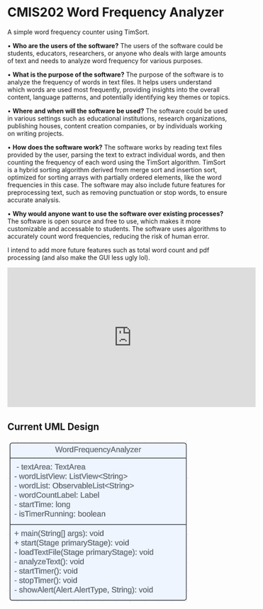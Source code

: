 # CMIS202 Word Frequency Analyzer

A simple word frequency counter using TimSort.

• **Who are the users of the software?**
The users of the software could be students, educators, researchers, or anyone who deals with large amounts of text and needs to analyze word frequency for various purposes.

• **What is the purpose of the software?**
The purpose of the software is to analyze the frequency of words in text files. It helps users understand which words are used most frequently, providing insights into the overall content, language patterns, and potentially identifying key themes or topics.

• **Where and when will the software be used?**
The software could be used in various settings such as educational institutions, research organizations, publishing houses, content creation companies, or by individuals working on writing projects.

• **How does the software work?**
The software works by reading text files provided by the user, parsing the text to extract individual words, and then counting the frequency of each word using the TimSort algorithm. TimSort is a hybrid sorting algorithm derived from merge sort and insertion sort, optimized for sorting arrays with partially ordered elements, like the word frequencies in this case. The software may also include future features for preprocessing text, such as removing punctuation or stop words, to ensure accurate analysis.

• **Why would anyone want to use the software over existing processes?**
The software is open source and free to use, which makes it more customizable and accessable to students. The software uses algorithms to accurately count word frequencies, reducing the risk of human error.

I intend to add more future features such as total word count and pdf processing (and also make the GUI less ugly lol).

<iframe width="560" height="315" src="https://www.youtube.com/embed/VZfuwSwEw5M?si=MhwGd2vUVvQfQa5x" title="YouTube video player" frameborder="0" allow="accelerometer; autoplay; clipboard-write; encrypted-media; gyroscope; picture-in-picture; web-share" referrerpolicy="strict-origin-when-cross-origin" allowfullscreen></iframe>

## Current UML Design

![UML](UML.png)
